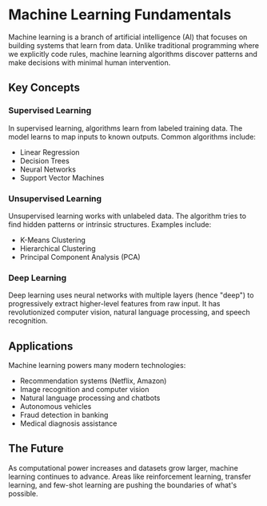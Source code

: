 # Machine Learning Fundamentals

Machine learning is a branch of artificial intelligence (AI) that focuses on building systems that learn from data. Unlike traditional programming where we explicitly code rules, machine learning algorithms discover patterns and make decisions with minimal human intervention.

## Key Concepts

### Supervised Learning
In supervised learning, algorithms learn from labeled training data. The model learns to map inputs to known outputs. Common algorithms include:
- Linear Regression
- Decision Trees
- Neural Networks
- Support Vector Machines

### Unsupervised Learning
Unsupervised learning works with unlabeled data. The algorithm tries to find hidden patterns or intrinsic structures. Examples include:
- K-Means Clustering
- Hierarchical Clustering
- Principal Component Analysis (PCA)

### Deep Learning
Deep learning uses neural networks with multiple layers (hence "deep") to progressively extract higher-level features from raw input. It has revolutionized computer vision, natural language processing, and speech recognition.

## Applications

Machine learning powers many modern technologies:
- Recommendation systems (Netflix, Amazon)
- Image recognition and computer vision
- Natural language processing and chatbots
- Autonomous vehicles
- Fraud detection in banking
- Medical diagnosis assistance

## The Future

As computational power increases and datasets grow larger, machine learning continues to advance. Areas like reinforcement learning, transfer learning, and few-shot learning are pushing the boundaries of what's possible.
